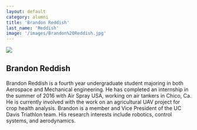 ```yaml
---
layout: default
category: alumni
title: 'Brandon Reddish'
last_name: 'Reddish'
image: '/images/Brandon%20Reddish.jpg'
---
```


<img src="{{ page.image }}">

<h2 class="team-title">Brandon Reddish</h2>
<h4 class="team-position"></h4>
<p>Brandon Reddish is a fourth year undergraduate student majoring in both Aerospace and Mechanical engineering. He has completed an internship in the summer of 2016 with Air Spray USA, working on air tankers in Chico, Ca. He is currently involved with the work on an agricultural UAV project for crop health analysis. Brandon is a member and Vice President of the UC Davis Triathlon team. His research interests include robotics, control systems, and aerodynamics.</p>
<ul class="team-member-other-info"></ul>
